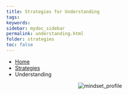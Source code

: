 ```yaml
---
title: Strategies for Understanding
tags: 
keywords: 
sidebar: mydoc_sidebar
permalink: understanding.html
folder: strategies
toc: false
---
```


<ul class="breadcrumb">
    <li><a href="index.html">Home</a></li>
    <li><a href="strategies.html">Strategies</a></li>
    <li class="active">Understanding</li>
</ul>


<center><img src='images/mindsetsee1.png' alt='mindset_profile' /></center>
